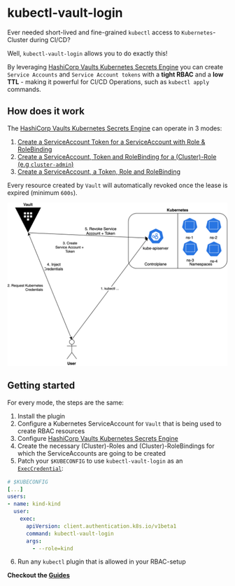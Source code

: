 # kubectl-vault-login
Ever needed short-lived and fine-grained `kubectl` access to `Kubernetes`-Cluster during CI/CD?

Well, `kubectl-vault-login` allows you to do exactly this!

By leveraging [HashiCorp Vaults Kubernetes Secrets Engine](https://developer.hashicorp.com/vault/docs/secrets/kubernetes) you can create `Service Accounts` and `Service Account tokens` with a **tight RBAC** and a **low TTL** - making it powerful for CI/CD Operations, such as `kubectl apply` commands.

## How does it work
The [HashiCorp Vaults Kubernetes Secrets Engine](https://developer.hashicorp.com/vault/docs/secrets/kubernetes) can operate in 3 modes:

1. [Create a ServiceAccount Token for a ServiceAccount with Role & RoleBinding](https://falcosuessgott.github.io/kubectl-vault-login/mode-01/)
2. [Create a ServiceAccount, Token and RoleBinding for a (Cluster)-Role (e.g `cluster-admin`)](https://falcosuessgott.github.io/kubectl-vault-login/mode-02/)
3. [Create a ServiceAccount, a Token, Role and RoleBinding](https://falcosuessgott.github.io/kubectl-vault-login/mode-03/)

Every resource created by `Vault` will automatically revoked once the lease is expired (minimum `600s`).

![img](./docs/assets/workflow.svg)

## Getting started
For every mode, the steps are the same:

1. Install the plugin
2. Configure a Kubernetes ServiceAccount for `Vault` that is being used to create RBAC resources
3. Configure [HashiCorp Vaults Kubernetes Secrets Engine](https://developer.hashicorp.com/vault/docs/secrets/kubernetes)
4. Create the necessary (Cluster)-Roles and (Cluster)-RoleBindings for which the ServiceAccounts are going to be created
5. Patch your `$KUBECONFIG` to use `kubectl-vault-login` as an [`ExecCredential`](https://kubernetes.io/docs/reference/config-api/client-authentication.v1beta1/):

```yaml
# $KUBECONFIG
[...]
users:
- name: kind-kind
  user:
    exec:
      apiVersion: client.authentication.k8s.io/v1beta1
      command: kubectl-vault-login
      args:
        - --role=kind
```
6. Run any `kubectl` plugin that is allowed in your RBAC-setup

**Checkout the [Guides](https://falcosuessgott.github.io/kubectl-vault-login/mode-01/)**
